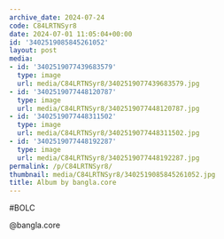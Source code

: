 ```yaml
---
archive_date: 2024-07-24
code: C84LRTNSyr8
date: 2024-07-01 11:05:04+00:00
id: '3402519085845261052'
layout: post
media:
- id: '3402519077439683579'
  type: image
  url: media/C84LRTNSyr8/3402519077439683579.jpg
- id: '3402519077448120787'
  type: image
  url: media/C84LRTNSyr8/3402519077448120787.jpg
- id: '3402519077448311502'
  type: image
  url: media/C84LRTNSyr8/3402519077448311502.jpg
- id: '3402519077448192287'
  type: image
  url: media/C84LRTNSyr8/3402519077448192287.jpg
permalink: /p/C84LRTNSyr8/
thumbnail: media/C84LRTNSyr8/3402519085845261052.jpg
title: Album by bangla.core
---
```


#BOLC  
  
@bangla.core